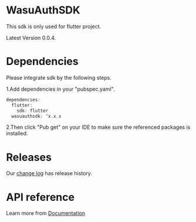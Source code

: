 # WasuAuthSDK

This sdk is only used for flutter project.

Latest Version 0.0.4.

# Dependencies

Please integrate sdk by the following steps.

1.Add dependencies in your "pubspec.yaml".
```java
dependencies:
  flutter:
    sdk: flutter   
  wasuauthsdk: ^x.x.x
```

2.Then click "Pub get" on your IDE to make sure the referenced packages is installed.

# Releases
Our [change log](https://github.com/cc1430/WasuAuthSDK/blob/master/CHANGELOG.md) has release history.

# API reference
Learn more from [Documentation](https://pub.dev/documentation/wasuauthsdk/latest/)
